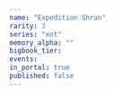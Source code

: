 ```yaml
---
name: "Expedition Shran"
rarity: 3
series: "ent"
memory_alpha: ""
bigbook_tier:
events:
in_portal: true
published: false
---
```


